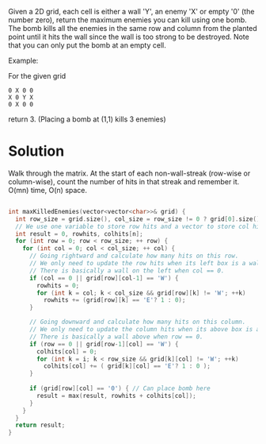 Given a 2D grid, each cell is either a wall 'Y', an enemy 'X' or empty '0' (the number zero), return the maximum enemies you can kill using one bomb.
The bomb kills all the enemies in the same row and column from the planted point until it hits the wall since the wall is too strong to be destroyed.
Note that you can only put the bomb at an empty cell.

Example:

For the given grid

```
0 X 0 0
X 0 Y X
0 X 0 0
```
return 3. (Placing a bomb at (1,1) kills 3 enemies)
  
# Solution

Walk through the matrix. At the start of each non-wall-streak (row-wise or column-wise), count the number of hits in that streak and remember it. O(mn) time, O(n) space.
  
```cpp

int maxKilledEnemies(vector<vector<char>>& grid) {
  int row_size = grid.size(), col_size = row_size != 0 ? grid[0].size() : 0;
  // We use one variable to store row hits and a vector to store col hits.
  int result = 0, rowhits, colhits[n];
  for (int row = 0; row < row_size; ++ row) {
    for (int col = 0; col < col_size; ++ col) {
      // Going rightward and calculate how many hits on this row.
      // We only need to update the row hits when its left box is a wall.
      // There is basically a wall on the left when col == 0.
      if (col == 0 || grid[row][col-1] == 'W') {
        rowhits = 0;
        for (int k = col; k < col_size && grid[row][k] != 'W'; ++k)
          rowhits += (grid[row][k] == 'E'? 1 : 0);
      }

      // Going downward and calculate how many hits on this column.
      // We only need to update the column hits when its above box is a wall.
      // There is basically a wall above when row == 0.
      if (row == 0 || grid[row-1][col] == 'W') {
        colhits[col] = 0;
        for (int k = i; k < row_size && grid[k][col] != 'W'; ++k)
          colhits[col] += ( grid[k][col] == 'E'? 1 : 0 );
      }
      
      if (grid[row][col] == '0') { // Can place bomb here
        result = max(result, rowhits + colhits[col]);
      }
    }
  }
  return result;
}
```
